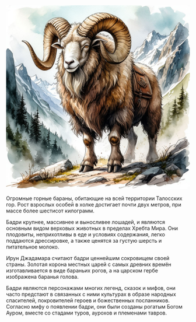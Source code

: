 ![Бадри](images/badri.jpg)

Огромные горные бараны, обитающие на всей территории Талосских гор. Рост взрослых особей в холке достигает почти двух метров, при массе более шестисот килограмм.

Бадри крупнее, массивнее и выносливее лошадей, и являются основным видом верховых животных в пределах Хребта Мира. Они плодовиты, неприхотливы в еде и условиях содержания, легко поддаются дрессировке, а также ценятся за густую шерсть и питательное молоко.

Ирун Джадамара считают бадри ценнейшим сокровищем своей страны. Золотая корона местных царей с самых древних времён изготавливается в виде бараньих рогов, а на царском гербе изображена баранья голова.

Бадри являются персонажами многих легенд, сказок и мифов, они часто предстают в связанных с ними культурах в образе народных спасителей, покровителей героев и божественных посланников. Согласно мифу о появлении бадри, они были созданы рогатым Богом Ауром, вместе со стадами туров, аурохов и племенами тавров.
